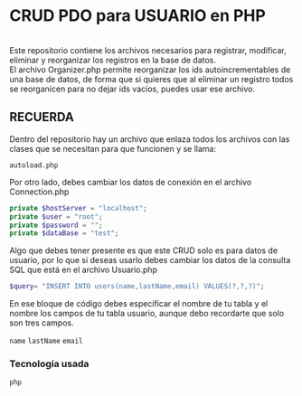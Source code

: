# CRUD PDO para USUARIO en PHP
<br>
Este repositorio contiene los archivos necesarios para registrar, modificar, eliminar y reorganizar los registros en la base de datos.
<br>
El archivo Organizer.php permite reorganizar los ids autoincrementables de una base de datos, de forma que si quieres que al eliminar un registro todos se reorganicen para no dejar ids vacios, puedes usar ese archivo.
<br>

## RECUERDA
Dentro del repositorio hay un archivo que enlaza todos los archivos con las clases que se necesitan para que funcionen y se llama:
  
`autoload.php`

Por otro lado, debes cambiar los datos de conexión en el archivo Connection.php

```php
private $hostServer = "localhost";
private $user = "root";
private $password = "";
private $dataBase = "test";

```

Algo que debes tener presente es que este CRUD solo es para datos de usuario, por lo que si deseas usarlo debes cambiar los datos de la consulta SQL que está en el archivo Usuario.php

```php
$query= "INSERT INTO users(name,lastName,email) VALUES(?,?,?)";	
```
En ese bloque de código debes especificar el nombre de tu tabla y el nombre los campos de tu tabla usuario, aunque debo recordarte que solo son tres campos.

`name`
`lastName`
`email`

<h3>Tecnología usada</h3>

`php`

